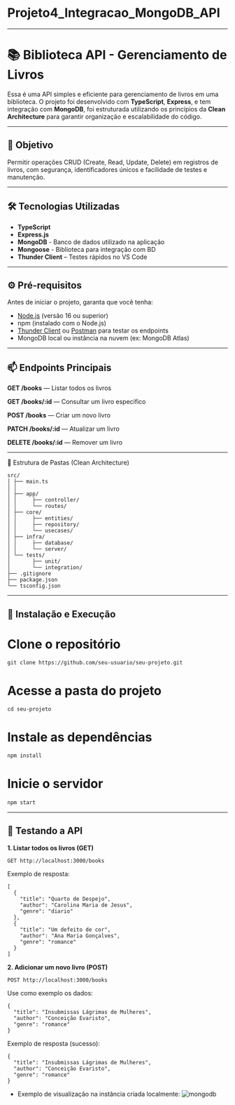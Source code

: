 # Projeto4_Integracao_MongoDB_API

---

# 📚 Biblioteca API - Gerenciamento de Livros

Essa é uma API simples e eficiente para gerenciamento de livros em uma biblioteca. O projeto foi desenvolvido com **TypeScript**, **Express**, e tem integração com **MongoDB**, foi estruturada utilizando os princípios da **Clean Architecture** para garantir organização e escalabilidade do código.

---

## 📌 Objetivo

Permitir operações CRUD (Create, Read, Update, Delete) em registros de livros, com segurança, identificadores únicos e facilidade de testes e manutenção.

---

## 🛠️ Tecnologias Utilizadas

- **TypeScript**
- **Express.js**
- **MongoDB** - Banco de dados utilizado na aplicação
- **Mongoose** - Biblioteca para integração com BD
- **Thunder Client** – Testes rápidos no VS Code

---

## ⚙️ Pré-requisitos

Antes de iniciar o projeto, garanta que você tenha:

- [Node.js](https://nodejs.org/) (versão 16 ou superior)
- npm (instalado com o Node.js)
- [Thunder Client](https://www.thunderclient.com/) ou [Postman](https://www.postman.com/) para testar os endpoints
- MongoDB local ou instância na nuvem (ex: MongoDB Atlas)

---

## 📫 Endpoints Principais

**GET /books** — Listar todos os livros

**GET /books/:id** — Consultar um livro específico

**POST /books** — Criar um novo livro

**PATCH /books/:id** — Atualizar um livro

**DELETE /books/:id** — Remover um livro

---

📁 Estrutura de Pastas (Clean Architecture)
```console
src/
│ ├── main.ts                
│ │
│ ├── app/
│ │     ├── controller/       
│ │     └── routes/           
│ ├── core/
│ │     ├── entities/
│ │     ├── repository/
│ │     └── usecases/
│ ├── infra/
│ │     ├── database/
│ │     └── server/
│ └── tests/
│       ├── unit/
│       └── integration/ 
├── .gitignore
├── package.json
└── tsconfig.json
```

---
## 🚀 Instalação e Execução
# Clone o repositório
````console
git clone https://github.com/seu-usuario/seu-projeto.git

````
# Acesse a pasta do projeto
```console
cd seu-projeto

```
# Instale as dependências
```javascript
npm install

```
# Inicie o servidor
```javascript
npm start

```
---

## 🧪 Testando a API
**1. Listar todos os livros (GET)**

`GET http://localhost:3000/books`

Exemplo de resposta:
```console
[
  {
    "title": "Quarto de Despejo", 
    "author": "Carolina Maria de Jesus", 
    "genre": "diario"
  },
  {
    "title": "Um defeito de cor", 
    "author": "Ana Maria Gonçalves", 
    "genre": "romance"
  }
]
```

**2. Adicionar um novo livro (POST)**

`POST http://localhost:3000/books`

Use como exemplo os dados:
```console
{
  "title": "Insubmissas Lágrimas de Mulheres", 
  "author": "Conceição Evaristo", 
  "genre": "romance"  
}
```

Exemplo de resposta (sucesso):
```console
{
  "title": "Insubmissas Lágrimas de Mulheres", 
  "author": "Conceição Evaristo", 
  "genre": "romance" 
}
```

- Exemplo de visualização na instância criada localmente:
![mongodb](mongodb_api.png)